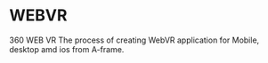 # WEBVR
360 WEB VR 
The process of creating WebVR application for Mobile, desktop amd ios from  A-frame.
